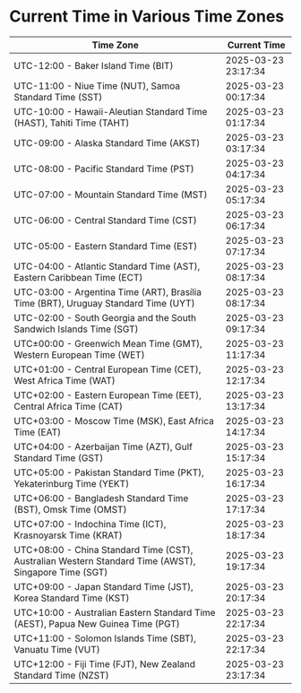 # Current Time in Various Time Zones

| Time Zone | Current Time |
|-----------|--------------|
| UTC-12:00 - Baker Island Time (BIT) | 2025-03-23 23:17:34 |
| UTC-11:00 - Niue Time (NUT), Samoa Standard Time (SST) | 2025-03-23 00:17:34 |
| UTC-10:00 - Hawaii-Aleutian Standard Time (HAST), Tahiti Time (TAHT) | 2025-03-23 01:17:34 |
| UTC-09:00 - Alaska Standard Time (AKST) | 2025-03-23 03:17:34 |
| UTC-08:00 - Pacific Standard Time (PST) | 2025-03-23 04:17:34 |
| UTC-07:00 - Mountain Standard Time (MST) | 2025-03-23 05:17:34 |
| UTC-06:00 - Central Standard Time (CST) | 2025-03-23 06:17:34 |
| UTC-05:00 - Eastern Standard Time (EST) | 2025-03-23 07:17:34 |
| UTC-04:00 - Atlantic Standard Time (AST), Eastern Caribbean Time (ECT) | 2025-03-23 08:17:34 |
| UTC-03:00 - Argentina Time (ART), Brasília Time (BRT), Uruguay Standard Time (UYT) | 2025-03-23 08:17:34 |
| UTC-02:00 - South Georgia and the South Sandwich Islands Time (SGT) | 2025-03-23 09:17:34 |
| UTC±00:00 - Greenwich Mean Time (GMT), Western European Time (WET) | 2025-03-23 11:17:34 |
| UTC+01:00 - Central European Time (CET), West Africa Time (WAT) | 2025-03-23 12:17:34 |
| UTC+02:00 - Eastern European Time (EET), Central Africa Time (CAT) | 2025-03-23 13:17:34 |
| UTC+03:00 - Moscow Time (MSK), East Africa Time (EAT) | 2025-03-23 14:17:34 |
| UTC+04:00 - Azerbaijan Time (AZT), Gulf Standard Time (GST) | 2025-03-23 15:17:34 |
| UTC+05:00 - Pakistan Standard Time (PKT), Yekaterinburg Time (YEKT) | 2025-03-23 16:17:34 |
| UTC+06:00 - Bangladesh Standard Time (BST), Omsk Time (OMST) | 2025-03-23 17:17:34 |
| UTC+07:00 - Indochina Time (ICT), Krasnoyarsk Time (KRAT) | 2025-03-23 18:17:34 |
| UTC+08:00 - China Standard Time (CST), Australian Western Standard Time (AWST), Singapore Time (SGT) | 2025-03-23 19:17:34 |
| UTC+09:00 - Japan Standard Time (JST), Korea Standard Time (KST) | 2025-03-23 20:17:34 |
| UTC+10:00 - Australian Eastern Standard Time (AEST), Papua New Guinea Time (PGT) | 2025-03-23 22:17:34 |
| UTC+11:00 - Solomon Islands Time (SBT), Vanuatu Time (VUT) | 2025-03-23 22:17:34 |
| UTC+12:00 - Fiji Time (FJT), New Zealand Standard Time (NZST) | 2025-03-23 23:17:34 |
